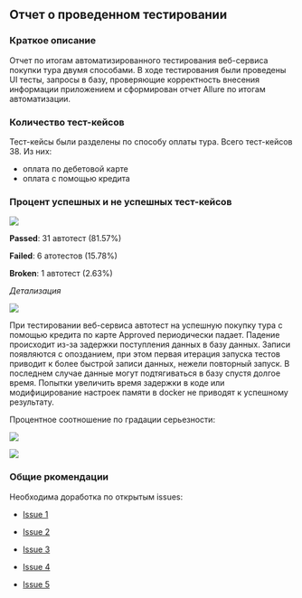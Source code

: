 ## Отчет о проведенном тестировании

### Краткое описание

Отчет по итогам автоматизированного тестирования веб-сервиса покупки тура двумя способами. В ходе тестирования были проведены UI тесты, запросы в базу, проверяющие корректность внесения информации приложением и сформирован отчет Allure по итогам автоматизации.

### Количество тест-кейсов

Тест-кейсы были разделены по способу оплаты тура.
Всего тест-кейсов 38. Из них:
- оплата по дебетовой карте
- оплата с помощью кредита

### Процент успешных и не успешных тест-кейсов

![](/filesImage/Screen1.png)

**Passed**: 31 автотест (81.57%)

**Failed**: 6 атотестов (15.78%)

**Broken**: 1 автотест (2.63%) 

_Детализация_

![](/filesImage/Screen2.png)

При тестировании веб-сервиса автотест на успешную покупку тура с помощью кредита по карте Approved периодически падает. 
Падение происходит из-за задержки поступления данных в базу данных. Записи появляются с опозданием, при этом первая 
итерация запуска тестов приводит к более быстрой записи данных, нежели повторный запуск. В последнем случае данные 
могут подтягиваться в базу спустя долгое время. Попытки увеличить время задержки в коде или модифицирование настроек 
памяти в docker не приводят к успешному результату.

Процентное соотношение по градации серьезности:

![](/filesImage/Screen3.png)

![](/filesImage/Screen4.png)

### Общие ркомендации
Необходима доработка по открытым issues:

- [Issue 1](https://github.com/Viktorinaaa/Diplom/issues/5#issue-1575636660)

- [Issue 2](https://github.com/Viktorinaaa/Diplom/issues/4#issue-1575620632)

- [Issue 3](https://github.com/Viktorinaaa/Diplom/issues/3#issue-1575609060)

- [Issue 4](https://github.com/Viktorinaaa/Diplom/issues/2#issue-1574911466)

- [Issue 5](https://github.com/Viktorinaaa/Diplom/issues/1#issue-1574795398)
